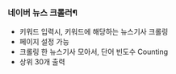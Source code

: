 ### 네이버 뉴스 크롤러¶
- 키워드 입력시, 키워드에 해당하는 뉴스기사 크롤링
- 페이지 설정 가능
- 크롤링 한 뉴스기사 모아서, 단어 빈도수 Counting
- 상위 30개 출력

